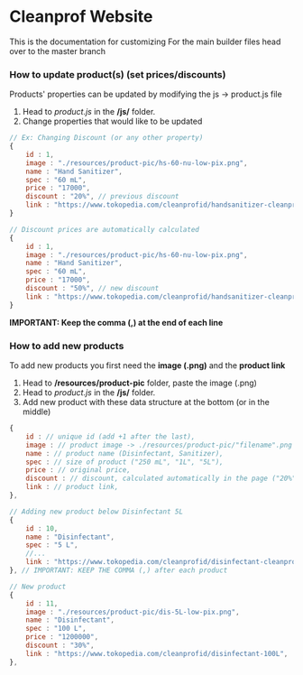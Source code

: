 
# Cleanprof Website

This is the documentation for customizing
For the main builder files head over to the master branch

### How to update product(s) (set prices/discounts)
Products' properties can be updated by modifying the js -> product.js file

1. Head to *product.js* in the **/js/** folder.
2. Change properties that would like to be updated
```javascript
// Ex: Changing Discount (or any other property)
{
    id : 1,
    image : "./resources/product-pic/hs-60-nu-low-pix.png",
    name : "Hand Sanitizer",
    spec : "60 mL",
    price : "17000",
    discount : "20%", // previous discount
    link : "https://www.tokopedia.com/cleanprofid/handsanitizer-cleanprof-60ml",
}
```
```javascript
// Discount prices are automatically calculated
{
    id : 1,
    image : "./resources/product-pic/hs-60-nu-low-pix.png",
    name : "Hand Sanitizer",
    spec : "60 mL",
    price : "17000", 
    discount : "50%", // new discount
    link : "https://www.tokopedia.com/cleanprofid/handsanitizer-cleanprof-60ml",
}
```
**IMPORTANT: Keep the comma (,) at the end of each line**

### How to add new products
To add new products you first need the **image (.png)** and the **product link** 

1. Head to **/resources/product-pic** folder, paste the image (.png)
2. Head to *product.js* in the **/js/** folder.
3. Add new product with these data structure at the bottom (or in the middle)
```javascript
{
    id : // unique id (add +1 after the last),
    image : // product image -> ./resources/product-pic/"filename".png
    name : // product name (Disinfectant, Sanitizer),
    spec : // size of product ("250 mL", "1L", "5L"),
    price : // original price,
    discount : // discount, calculated automatically in the page ("20%", "50%")
    link : // product link,
},
```

```javascript
// Adding new product below Disinfectant 5L
{
    id : 10,
    name : "Disinfectant",
    spec : "5 L",
    //...
    link : "https://www.tokopedia.com/cleanprofid/disinfectant-cleanprof-5l",
}, // IMPORTANT: KEEP THE COMMA (,) after each product

// New product
{
    id : 11,
    image : "./resources/product-pic/dis-5L-low-pix.png",
    name : "Disinfectant",
    spec : "100 L",
    price : "1200000",
    discount : "30%",
    link : "https://www.tokopedia.com/cleanprofid/disinfectant-100L",
},


```




